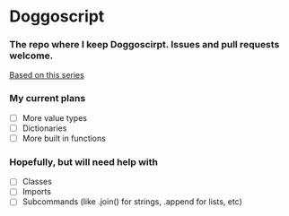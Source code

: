 # Doggoscript

### The repo where I keep Doggoscirpt. Issues and pull requests welcome.

[Based on this series](https://www.youtube.com/playlist?list=PLZQftyCk7_SdoVexSmwy_tBgs7P0b97yD)

### My current plans

- [ ] More value types
- [ ] Dictionaries
- [ ] More built in functions

### Hopefully, but will need help with
- [ ] Classes
- [ ] Imports
- [ ] Subcommands (like .join() for strings, .append for lists, etc)
